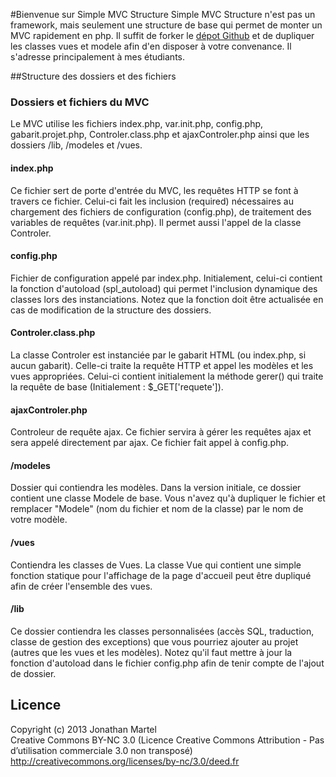 #Bienvenue sur Simple MVC Structure
Simple MVC Structure n'est pas un framework, mais seulement une structure de base qui permet de monter un MVC rapidement en php. Il suffit de forker le <a href="https://github.com/JonathanMartel/simpleMVCStructure">dépot Github</a> et de dupliquer les classes vues et modele afin d'en disposer à votre convenance. Il s'adresse principalement à mes étudiants.


##Structure des dossiers et des fichiers
### Dossiers et fichiers du MVC
Le MVC utilise les fichiers index.php, var.init.php, config.php, gabarit.projet.php, Controler.class.php et ajaxControler.php ainsi que les dossiers /lib, /modeles et /vues.

#### index.php
Ce fichier sert de porte d'entrée du MVC, les requêtes HTTP se font à travers ce fichier. Celui-ci fait les inclusion (required) nécessaires au chargement des fichiers de configuration (config.php), de traitement des variables de requêtes (var.init.php). Il permet aussi l'appel de la classe Controler. 

#### config.php
Fichier de configuration appelé par index.php. Initialement, celui-ci contient la fonction d'autoload (spl_autoload) qui permet l'inclusion dynamique des classes lors des instanciations. Notez que la fonction doit être actualisée en cas de modification de la structure des dossiers.

#### Controler.class.php
La classe Controler est instanciée par le gabarit HTML (ou index.php, si aucun gabarit). Celle-ci traite la requête HTTP et appel les modèles et les vues appropriées. Celui-ci contient initialement la méthode gerer() qui traite la requête de base (Initialement : $_GET['requete']).

#### ajaxControler.php
Controleur de requête ajax. Ce fichier servira à gérer les requêtes ajax et sera appelé directement par ajax. Ce fichier fait appel à config.php. 

#### /modeles
Dossier qui contiendra les modèles. Dans la version initiale, ce dossier contient une classe Modele de base. Vous n'avez qu'à dupliquer le fichier et remplacer "Modele" (nom du fichier et nom de la classe) par le nom de votre modèle. 

#### /vues
Contiendra les classes de Vues. La classe Vue qui contient une simple fonction statique pour l'affichage de la page d'accueil peut être dupliqué afin de créer l'ensemble des vues.

#### /lib
Ce dossier contiendra les classes personnalisées (accès SQL, traduction, classe de gestion des exceptions) que vous pourriez ajouter au projet (autres que les vues et les modèles). Notez qu'il faut mettre à jour la fonction d'autoload dans le fichier config.php afin de tenir compte de l'ajout de dossier. 

## Licence
Copyright (c) 2013 Jonathan Martel  
Creative Commons BY-NC 3.0 (Licence Creative Commons Attribution - Pas d’utilisation commerciale 3.0 non transposé)
http://creativecommons.org/licenses/by-nc/3.0/deed.fr
